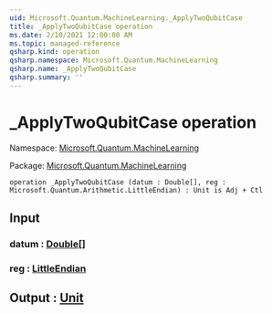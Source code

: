 ```yaml
---
uid: Microsoft.Quantum.MachineLearning._ApplyTwoQubitCase
title: _ApplyTwoQubitCase operation
ms.date: 2/10/2021 12:00:00 AM
ms.topic: managed-reference
qsharp.kind: operation
qsharp.namespace: Microsoft.Quantum.MachineLearning
qsharp.name: _ApplyTwoQubitCase
qsharp.summary: ''
---
```


# _ApplyTwoQubitCase operation

Namespace: [Microsoft.Quantum.MachineLearning](xref:Microsoft.Quantum.MachineLearning)

Package: [Microsoft.Quantum.MachineLearning](https://nuget.org/packages/Microsoft.Quantum.MachineLearning)




```qsharp
operation _ApplyTwoQubitCase (datum : Double[], reg : Microsoft.Quantum.Arithmetic.LittleEndian) : Unit is Adj + Ctl
```


## Input

### datum : [Double](xref:microsoft.quantum.lang-ref.double)[]




### reg : [LittleEndian](xref:Microsoft.Quantum.Arithmetic.LittleEndian)





## Output : [Unit](xref:microsoft.quantum.lang-ref.unit)

